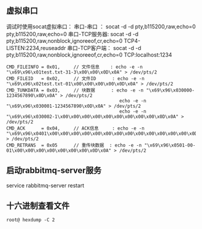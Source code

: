 ## 虚拟串口
调试时使用socat虚拟串口：
    串口-串口    ：  socat -d -d pty,b115200,raw,echo=0 pty,b115200,raw,echo=0
    串口-TCP服务器:  socat -d -d pty,b115200,raw,nonblock,ignoreeof,cr,echo=0 TCP4-LISTEN:2234,reuseaddr
    串口-TCP客户端： socat -d -d pty,b115200,raw,nonblock,ignoreeof,cr,echo=0  TCP:localhost:1234

    CMD_FILEINFO = 0x01,     // 文件信息    : echo -e -n "\x69\x96\x01test.txt-31-3\x00\x00\x0D\x0A" > /dev/pts/2
    CMD_FILEID   = 0x02,     // 文件ID      : echo -e -n "\x69\x96\x02test.txt-01\x00\x00\x00\x00\x0D\x0A" > /dev/pts/2
    CMD_TUNKDATA = 0x03,     // 块数据      : echo -e -n "\x69\x96\x030000-1234567890\x0D\x0A" > /dev/pts/2
                                              echo -e -n "\x69\x96\x030001-1234567890\x0D\x0A" > /dev/pts/2
                                              echo -e -n "\x69\x96\x030002-1\x00\x00\x00\x00\x00\x00\x00\x00\x00\x0D\x0A" > /dev/pts/2
    CMD_ACK      = 0x04,     // ACK信息     : echo -e -n "\x69\x96\x0401\x00\x00\x00\x00\x00\x00\x00\x00\x00\x00\x00\x00\x00\x0D\x0A" > /dev/pts/2
    CMD_RETRANS  = 0x05      // 重传块数据  : echo -e -n "\x69\x96\x0501-00-01\x00\x00\x00\x00\x00\x00\x00\x0D\x0A" > /dev/pts/2

## 启动rabbitmq-server服务
service rabbitmq-server restart

## 十六进制查看文件
    root@ hexdump -C 2